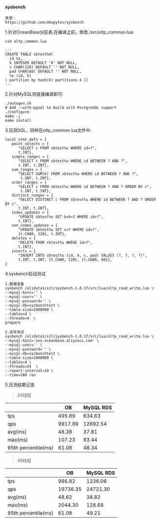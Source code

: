 #### sysbench

```
来源：
https://github.com/akopytov/sysbench
```

1.针对OceanBase分区表,在编译之前，修改./src/oltp_common.lua:
```
vim oltp_common.lua

···
CREATE TABLE sbtest%d(
  id %s,
  k INTEGER DEFAULT '0' NOT NULL,
  c CHAR(120) DEFAULT '' NOT NULL,
  pad CHAR(60) DEFAULT '' NOT NULL,
  %s (id, k)
) partition by hash(k) partitions 4 ]]
···
```

2.针对MySQL则直接编译即可:
```
./autogen.sh
# Add --with-pgsql to build with PostgreSQL support
./configure
make -j
make install
```

3.压测SQL，同样在oltp_common.lua文件中:
```
local stmt_defs = {
   point_selects = {
      "SELECT c FROM sbtest%u WHERE id=?",
      t.INT},
   simple_ranges = {
      "SELECT c FROM sbtest%u WHERE id BETWEEN ? AND ?",
      t.INT, t.INT},
   sum_ranges = {
      "SELECT SUM(k) FROM sbtest%u WHERE id BETWEEN ? AND ?",
       t.INT, t.INT},
   order_ranges = {
      "SELECT c FROM sbtest%u WHERE id BETWEEN ? AND ? ORDER BY c",
       t.INT, t.INT},
   distinct_ranges = {
      "SELECT DISTINCT c FROM sbtest%u WHERE id BETWEEN ? AND ? ORDER BY c",
      t.INT, t.INT},
   index_updates = {
      "UPDATE sbtest%u SET k=k+1 WHERE id=?",
      t.INT},
   non_index_updates = {
      "UPDATE sbtest%u SET c=? WHERE id=?",
      {t.CHAR, 120}, t.INT},
   deletes = {
      "DELETE FROM sbtest%u WHERE id=?",
      t.INT},
   inserts = {
      "INSERT INTO sbtest%u (id, k, c, pad) VALUES (?, ?, ?, ?)",
      t.INT, t.INT, {t.CHAR, 120}, {t.CHAR, 60}},
}

```
4.sysbench启动测试

```
1.数据准备
sysbench /alidata1/xzl/sysbench-1.0.17/src/lua/oltp_read_write.lua \
--mysql-host='' \
--mysql-user='' \
--mysql-password='' \
--mysql-db=sysbenchtest \
--table-size=2000000 \
--tables=4 \
--threads=4  \
prepare
```
```
2.读写测试
sysbench /alidata1/xzl/sysbench-1.0.17/src/lua/oltp_read_write.lua \
--mysql-host='xxx.oceanbase.aliyuncs.com' \
--mysql-user='' \
--mysql-password='' \
--mysql-db=sysbenchtest \
--table-size=2000000 \
--tables=4 \
--threads=24  \
--report-interval=10 \
--time=180 run
```
5.压测结果记录
> 24线程

|                     | OB      | MySQL RDS |
| ------------------- | ------- | --------- |
| tps                 | 495.89  | 634.63    |
| qps                 | 9917.89 | 12692.54  |
| avg(ms)             | 48.38   | 37.81     |
| max(ms)             | 107.23  | 83.44     |
| 95th percentile(ms) | 61.08   | 48.34     |

> 48线程

|                     | OB       | MySQL RDS |
| ------------------- | -------- | --------- |
| tps                 | 986.82   | 1236.06   |
| qps                 | 19736.35 | 24721.30  |
| avg(ms)             | 48.62    | 38.82     |
| max(ms)             | 2044.30  | 128.68    |
| 95th percentile(ms) | 61.08    | 49.21     |
